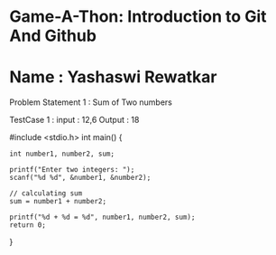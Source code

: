 # Game-A-Thon: Introduction to Git And Github
# Name : Yashaswi Rewatkar

Problem Statement 1 : Sum of Two numbers

TestCase 1 : input : 12,6  Output : 18

#include <stdio.h>
int main() {    

    int number1, number2, sum;
    
    printf("Enter two integers: ");
    scanf("%d %d", &number1, &number2);

    // calculating sum
    sum = number1 + number2;      
    
    printf("%d + %d = %d", number1, number2, sum);
    return 0;
}
    
